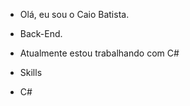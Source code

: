 - Olá, eu sou o Caio Batista.
- Back-End.
- Atualmente estou trabalhando com C# 

- Skills


- C#
  
 



